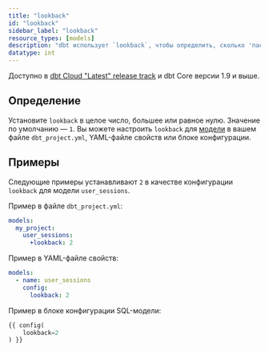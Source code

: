```yaml
---
title: "lookback"
id: "lookback"
sidebar_label: "lookback"
resource_types: [models]
description: "dbt использует `lookback`, чтобы определить, сколько 'пакетов' размера `batch_size` необходимо перепроцессировать, когда микропакетная инкрементальная модель выполняется инкрементально."
datatype: int
---
```


Доступно в [dbt Cloud "Latest" release track](/docs/dbt-versions/cloud-release-tracks) и dbt Core версии 1.9 и выше.

## Определение

Установите `lookback` в целое число, большее или равное нулю. Значение по умолчанию — `1`. Вы можете настроить `lookback` для [модели](/docs/build/models) в вашем файле `dbt_project.yml`, YAML-файле свойств или блоке конфигурации.

## Примеры

Следующие примеры устанавливают `2` в качестве конфигурации `lookback` для модели `user_sessions`.

Пример в файле `dbt_project.yml`:

<File name='dbt_project.yml'>

```yml
models:
  my_project:
    user_sessions:
      +lookback: 2
```
</File>

Пример в YAML-файле свойств:

<File name='models/properties.yml'>

```yml
models:
  - name: user_sessions
    config:
      lookback: 2
```

</File>

Пример в блоке конфигурации SQL-модели:

<File name="models/user_sessions.sql">

```sql
{{ config(
    lookback=2
) }}
```

</File> 